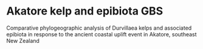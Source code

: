 # Akatore kelp and epibiota GBS
Comparative phylogeographic analysis of Durvillaea kelps and associated epibiota in response to the ancient coastal uplift event in Akatore, southeast New Zealand
